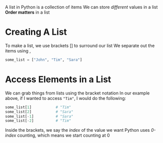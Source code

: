 A list in Python is a collection of items
We can store *different* values in a list
**Order matters** in a list
# Creating A List
To make a list, we use brackets \[\] to surround our list
We separate out the items using ,

```python
some_list = ["John", "Tim", "Sara"]
```

# Access Elements in a List
We can grab things from lists using the bracket notation
In our example above, if I wanted to access `"Tim"`, I would do the following:

```python
some_list[1]           # "Tim"
some_list[2]           # "Sara"
some_list[-1]          # "Sara"
some_list[-2]          # "Tim"
```

Inside the brackets, we say the *index* of the value we want 
Python uses *0-index* counting, which means we start counting at 0

